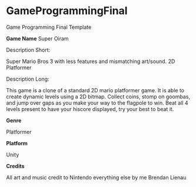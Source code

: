 # GameProgrammingFinal
Game Programming Final Template

**Game Name** Super Oiram

Description Short:

Super Mario Bros 3 with less features and mismatching art/sound. 2D Platformer

Description Long:

This game is a clone of a standard 2D mario platformer game. It is able to
create dynamic levels using a 2D bitmap. Collect coins, stomp on goombas,
and jump over gaps as you make your way to the flagpole to win. Beat all 4
levels present to have your hiscore displayed, try your best to beat it.

**Genre** 

Platformer

**Platform** 

Unity

**Credits**

All art and music credit to Nintendo
everything else by me Brendan Lienau
